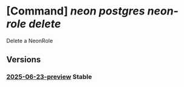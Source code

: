 # [Command] _neon postgres neon-role delete_

Delete a NeonRole

## Versions

### [2025-06-23-preview](/Resources/mgmt-plane/L3N1YnNjcmlwdGlvbnMve30vcmVzb3VyY2Vncm91cHMve30vcHJvdmlkZXJzL25lb24ucG9zdGdyZXMvb3JnYW5pemF0aW9ucy97fS9wcm9qZWN0cy97fS9icmFuY2hlcy97fS9uZW9ucm9sZXMve30=/2025-06-23-preview.xml) **Stable**

<!-- mgmt-plane /subscriptions/{}/resourcegroups/{}/providers/neon.postgres/organizations/{}/projects/{}/branches/{}/neonroles/{} 2025-06-23-preview -->
